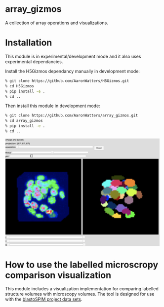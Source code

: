 # array_gizmos
A collection of array operations and visualizations.

# Installation

This module is in experimental/development mode and it also uses experimental dependancies.

Install the H5Gizmos dependancy manually in development mode:

```bash
% git clone https://github.com/AaronWatters/H5Gizmos.git
% cd H5Gizmos
% pip install -e .
% cd ..
```

Then install this module in development mode:

```bash
% git clone https://github.com/AaronWatters/array_gizmos.git
% cd array_gizmos
% pip install -e .
% cd ..
```

<img src="comparison_viz.png" width="500"/>

# How to use the labelled microscropy comparison visualization

This module includes a visualization implementation for comparing
labelled structure volumes with microscopy volumes.  The tool is designed
for use with the 
<a href="https://github.com/flatironinstitute/blastoSPIM_web">blastoSPIM project data sets</a>.


